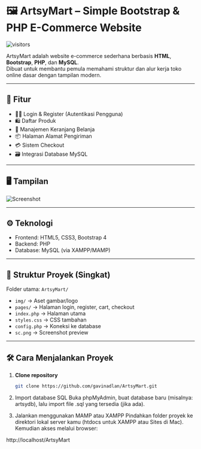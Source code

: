 # 🖼️ ArtsyMart – Simple Bootstrap & PHP E-Commerce Website

![visitors](https://visitor-badge.laobi.icu/badge?page_id=gavinadlan.ArtsyMart&title=Visitors)

ArtsyMart adalah website e-commerce sederhana berbasis **HTML**, **Bootstrap**, **PHP**, dan **MySQL**.  
Dibuat untuk membantu pemula memahami struktur dan alur kerja toko online dasar dengan tampilan modern.

---

## 🚀 Fitur

- 🧑‍💻 Login & Register (Autentikasi Pengguna)
- 🛍️ Daftar Produk
- 🛒 Manajemen Keranjang Belanja
- 📦 Halaman Alamat Pengiriman
- 💳 Sistem Checkout
- 🗃️ Integrasi Database MySQL

---

## 🖥️ Tampilan

![Screenshot](sc.png)

---

## ⚙️ Teknologi

- Frontend: HTML5, CSS3, Bootstrap 4
- Backend: PHP
- Database: MySQL (via XAMPP/MAMP)

---

## 📁 Struktur Proyek (Singkat)

Folder utama: `ArtsyMart/`  
- `img/` → Aset gambar/logo  
- `pages/` → Halaman login, register, cart, checkout  
- `index.php` → Halaman utama  
- `styles.css` → CSS tambahan  
- `config.php` → Koneksi ke database  
- `sc.png` → Screenshot preview

---

## 🛠️ Cara Menjalankan Proyek

1. **Clone repository**

   ```bash
   git clone https://github.com/gavinadlan/ArtsyMart.git

2. Import database SQL
Buka phpMyAdmin, buat database baru (misalnya: artsydb), lalu import file .sql yang tersedia (jika ada).

3. Jalankan menggunakan MAMP atau XAMPP
Pindahkan folder proyek ke direktori lokal server kamu (htdocs untuk XAMPP atau Sites di Mac).
Kemudian akses melalui browser:

http://localhost/ArtsyMart
